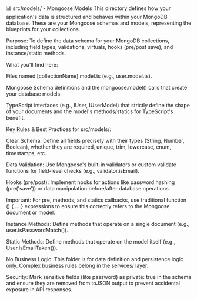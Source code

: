 📊 src/models/ - Mongoose Models
This directory defines how your application's data is structured and behaves within your MongoDB database. These are your Mongoose schemas and models, representing the blueprints for your collections.

Purpose: To define the data schema for your MongoDB collections, including field types, validations, virtuals, hooks (pre/post save), and instance/static methods.

What you'll find here:

Files named [collectionName].model.ts (e.g., user.model.ts).

Mongoose Schema definitions and the mongoose.model() calls that create your database models.

TypeScript interfaces (e.g., IUser, IUserModel) that strictly define the shape of your documents and the model's methods/statics for TypeScript's benefit.

Key Rules & Best Practices for src/models/:

Clear Schema: Define all fields precisely with their types (String, Number, Boolean), whether they are required, unique, trim, lowercase, enum, timestamps, etc.

Data Validation: Use Mongoose's built-in validators or custom validate functions for field-level checks (e.g., validator.isEmail).

Hooks (pre/post): Implement hooks for actions like password hashing (pre('save')) or data manipulation before/after database operations.

Important: For pre, methods, and statics callbacks, use traditional function () { ... } expressions to ensure this correctly refers to the Mongoose document or model.

Instance Methods: Define methods that operate on a single document (e.g., user.isPasswordMatch()).

Static Methods: Define methods that operate on the model itself (e.g., User.isEmailTaken()).

No Business Logic: This folder is for data definition and persistence logic only. Complex business rules belong in the services/ layer.

Security: Mark sensitive fields (like password) as private: true in the schema and ensure they are removed from toJSON output to prevent accidental exposure in API responses.
